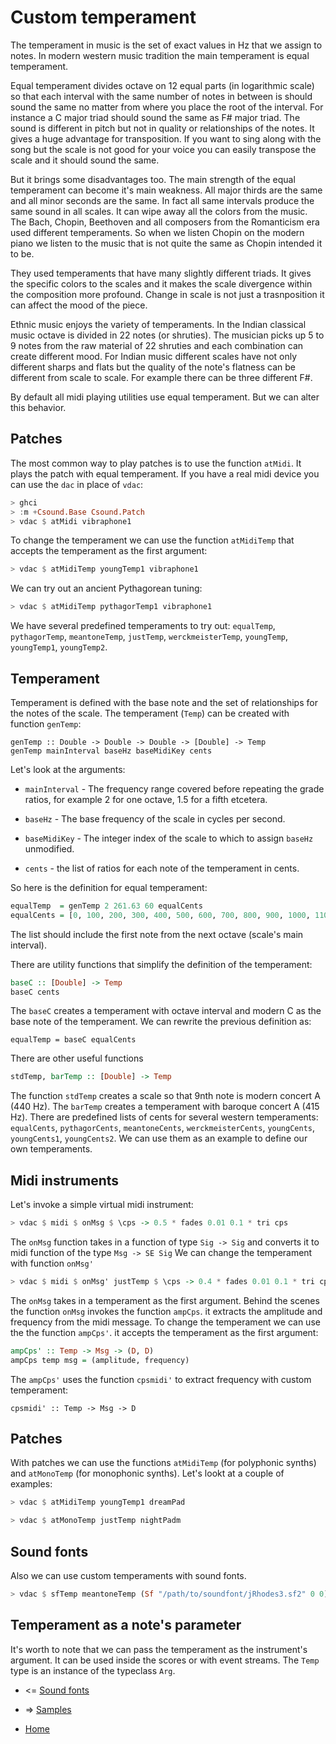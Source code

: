 
Custom temperament
==================================

The temperament in music is the set of exact values in Hz that
we assign to notes. In modern western music tradition
the main temperament is equal temperament. 

Equal temperament divides octave on 12 equal parts (in logarithmic scale)
so that each interval with the same number of notes in between is 
should sound the same no matter from where you place the root of the interval. 
For instance a C major triad should
sound the same as F# major triad. The sound is different in pitch but not 
in quality or relationships of the notes. It gives a huge advantage for 
transposition. If you want to sing along with the song but the scale
is not good for your voice you can easily transpose the scale and it 
should sound the same.

But it brings some disadvantages too. The main strength of the equal temperament
can become it's main weakness. All major thirds are the same and all minor seconds 
are the same. In fact all same intervals produce the same sound in all scales.
It can wipe away all the colors from the music. The Bach, Chopin, Beethoven
and all composers from the Romanticism era used different temperaments. 
So when we listen Chopin on the modern piano we listen to the music that is not quite the same 
as Chopin intended it to be. 

They used temperaments that have many slightly different triads. It gives the specific
colors to the scales and it makes the scale divergence within the composition more profound. 
Change in scale is not just a trasnposition it can affect the mood of the piece.

Ethnic music enjoys the variety of temperaments. In the Indian classical music
octave is divided in 22 notes (or shruties). The musician picks up 5 to 9 notes from 
the raw material of 22 shruties and each combination can create different mood. 
For Indian music different scales have not only different sharps and flats
but the quality of the note's flatness can be different from scale to scale. 
For example there can be three different F#.

By default all midi playing utilities use equal temperament.
But we can alter this behavior. 

Patches
--------------------------

The most common way to play patches is to use the function `atMidi`. 
It plays the patch with equal temperament. If you have a real midi device
you can use the `dac` in place of `vdac`:

~~~haskell
> ghci
> :m +Csound.Base Csound.Patch
> vdac $ atMidi vibraphone1
~~~

To change the temperament we can use the function `atMidiTemp`
that accepts the temperament as the first argument:

~~~haskell
> vdac $ atMidiTemp youngTemp1 vibraphone1
~~~

We can try out an ancient Pythagorean tuning:

~~~haskell
> vdac $ atMidiTemp pythagorTemp1 vibraphone1
~~~

We have several predefined temperaments to try out:
`equalTemp`, `pythagorTemp`, `meantoneTemp`, `justTemp`, `werckmeisterTemp`,
`youngTemp`, `youngTemp1`, `youngTemp2`.

Temperament
---------------------------

Temperament is defined with the base note and the set of relationships
for the notes of the scale. The temperament (`Temp`) can be created
with function `genTemp`:

~~~
genTemp :: Double -> Double -> Double -> [Double] -> Temp
genTemp mainInterval baseHz baseMidiKey cents
~~~

Let's look at the arguments:

* `mainInterval` - The frequency range covered before repeating the grade ratios, for example 2 for one octave, 1.5 for a fifth etcetera.

* `baseHz` - The base frequency of the scale in cycles per second.

* `baseMidiKey` - The integer index of the scale to which to assign `baseHz` unmodified.

* `cents` - the list of ratios for each note of the temperament in cents.

So here is the definition for equal temperament:

~~~haskell
equalTemp  = genTemp 2 261.63 60 equalCents
equalCents = [0, 100, 200, 300, 400, 500, 600, 700, 800, 900, 1000, 1100, 1200]
~~~

The list should include the first note from the next octave (scale's main interval).

There are utility functions that simplify the definition of the temperament:

~~~haskell
baseC :: [Double] -> Temp
baseC cents 
~~~

The `baseC` creates a temperament with octave interval and modern C as the base note of the temperament.
We can rewrite the previous definition as:

~~~
equalTemp = baseC equalCents
~~~

There are other useful functions

~~~haskell
stdTemp, barTemp :: [Double] -> Temp
~~~

The function `stdTemp` creates a scale so that 9nth note is modern concert A (440 Hz).
The `barTemp` creates a temperament with baroque concert A (415 Hz).
There are predefined lists of cents for several western temperaments:
`equalCents`, `pythagorCents`, `meantoneCents`, `werckmeisterCents`,
`youngCents`, `youngCents1`, `youngCents2`.
We can use them as an example to define our own temperaments.

Midi instruments
--------------------------

Let's invoke a simple virtual midi instrument:

~~~haskell
> vdac $ midi $ onMsg $ \cps -> 0.5 * fades 0.01 0.1 * tri cps
~~~

The `onMsg` function takes in a function of type `Sig -> Sig`
and converts it to midi function of the type `Msg -> SE Sig`
We can change the temperament with function `onMsg'`

~~~haskell
> vdac $ midi $ onMsg' justTemp $ \cps -> 0.4 * fades 0.01 0.1 * tri cps
~~~

The `onMsg` takes in a temperament as the first argument.
Behind the scenes the function `onMsg` invokes the function `ampCps`.
it extracts the amplitude and frequency from the midi message.
To change the temperament we can use the the function `ampCps'`.
it accepts the temperament as the first argument:

~~~haskell
ampCps' :: Temp -> Msg -> (D, D)
ampCps temp msg = (amplitude, frequency)
~~~

The `ampCps'` uses the function `cpsmidi'` to extract frequency with custom temperament:

~~~
cpsmidi' :: Temp -> Msg -> D
~~~

Patches
--------------------------

With patches we can use the functions `atMidiTemp` (for polyphonic synths) and
`atMonoTemp` (for monophonic synths). Let's lookt at a couple of examples:

~~~haskell
> vdac $ atMidiTemp youngTemp1 dreamPad
~~~

~~~haskell
> vdac $ atMonoTemp justTemp nightPadm
~~~

Sound fonts
--------------------------

Also we can use custom temperaments with sound fonts.

~~~haskell
> vdac $ sfTemp meantoneTemp (Sf "/path/to/soundfont/jRhodes3.sf2" 0 0) 0.2
~~~

Temperament as a note's parameter
-------------------------

It's worth to note that we can pass the temperament as the instrument's argument.
It can be used inside the scores or with event streams.
The `Temp` type is an instance of the typeclass `Arg`.


* <= [Sound fonts](https://github.com/anton-k/csound-expression/blob/master/tutorial/chapters/SoundFontsTutorial.md)

* => [Samples](https://github.com/anton-k/csound-expression/blob/master/tutorial/chapters/SamplesTutorial.md)

* [Home](https://github.com/anton-k/csound-expression/blob/master/tutorial/Index.md)
